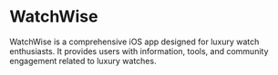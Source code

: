 # WatchWise
WatchWise is a comprehensive iOS app designed for luxury watch enthusiasts. It provides users with information, tools, and community engagement related to luxury watches.
